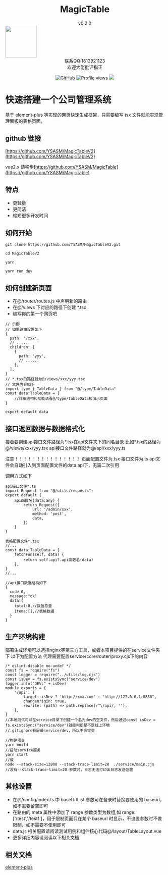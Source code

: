 <h1 align="center"> MagicTable </h1>
<div align="center">v0.2.0</div>
<div align="center" style="display: flex;flex-direction: column;">
  <img src="https://avatars.githubusercontent.com/u/80308986?v=4" style="width:100px;height:100px;"/>
  <span>联系QQ:1613921123</span>
  <span>欢迎大佬批评指正</span>
</div>

<div align="center">

[![GitHub](https://img.shields.io/badge/GitHub-181717?style=flat-square&logo=github&logoColor=white)](https://github.com/YSASM)
![Profile views](https://views.whatilearened.today/views/github/Xuenew/views.svg)
![](https://img.shields.io/badge/Vue.js-black?style=flat-square&logo=vue.js)

</div>

# 快速搭建一个公司管理系统

基于 element-plus 等实现的网页快速生成框架，只需要编写 tsx 文件就能实现管理面板的表格页面。

## github 链接

[https://github.com/YSASM/MagicTableV2](https://github.com/YSASM/MagicTableV2)

vue2.x 请移步[https://github.com/YSASM/MagicTable](https://github.com/YSASM/MagicTable)

## 特点

- 更轻量
- 更简洁
- 缩短更多开发时间

## 如何开始

```
git clone https://github.com/YSASM/MagicTableV2.git

cd MagicTableV2

yarn

yarn run dev
```

## 如何创建新页面

- 在@/router/routes.js 中声明新的路由
- 在@/views 下对应的路径下创建 \*.tsx
- 编写你的第一个网页吧

```
// 示例
// 如果路由设置如下
{
  path: '/xxx',
  // ......
  children: [
    {
      path: 'yyy',
      // ......
    },
  ],
}
// *.tsx的路径就为@/views/xxx/yyy.tsx
// 文件内容如下
import type { TableData } from "@/type/TableData"
const data:TableData = {
    //详细结构和功能请看@/type/TableData和演示页面
}

export default data
```

## 接口返回数据与数据格式化

接着要创建api接口文件路径为*.tsx在api文件夹下的同名目录
比如*.tsx的路径为@/views/xxx/yyy.tsx
api接口文件路径就为@/api/xxx/yyy.ts

注意！！！！！！！！！！！！！！！
页面配置文件为.tsx
接口文件为.ts
api文件会自动引入到页面配置文件的data.api下，无需二次引用

调用方式如下

```
api接口文件*.ts
import Request from "@/utils/requests";
export default {
    api函数名(data:any) {
        return Request({
            url: '/admin/xxx',
            method: 'post',
            data,
        })
    }
}

表格配置文件*.tsx
//...
const data:TableData = {
    fetchFun(self, data) {
        return self.api?.api函数名(data)
    },
}
//...

//api接口数据结构如下
{
  code:0,
  message:"ok"
  data:{
    total:0,//数据总量
    items:[],//表格数据
  }
}
```

## 生产环境构建

部署生成环境可以选择nginx等第三方工具，或者本项目提供的在service文件夹下
以下为配置方法
代理需要配置service/core/router/proxy.cjs下的内容

```
/* eslint-disable no-undef */
const fs = require("fs")
const logger = require("../utils/log.cjs")
const isDev = fs.existsSync("service/dev")
logger.info("DEV:" + isDev)
module.exports = {
    '/api': {
        target: isDev ? 'http://xxx.com' : "http://127.0.0.1:8888",
        changeOrigin: true,
        rewrite: (path) => path.replace(/^\/api/, ''),
    },
}
//本地测试可以在service目录下创建一个名为dev的空文件，然后通过const isDev = fs.existsSync("service/dev")就能判断是不是线上环境
//.gitignore有屏蔽service/dev，所以不会提交
```

```
//构建项目
yarn build
//启动service服务
yarn start
//或
node --stack-size=12800 --stack-trace-limit=20  ./service/main.cjs
//没有--stack-trace-limit=20 参数时，日志无法打印出日志发送位置
```

## 其他设置

- 在@/config/index.ts 中 baseUrlList 参数可在登录时替换要使用的 baseurl，如不需要留空即可
- 在路由的 meta 属性中添加了 range 参数类型为数组,如 range: ['/test','/test1']，用于限制页面只在某个 baseurl 时显示，不设置参数时不做限制，如不需要不使用即可
- data.js 相关配置请阅读测试用例和组件核心代码@/layout/TableLayout.vue
- 更多详细内容请阅读以下相关文档

## 相关文档

[element-plus](https://element-plus.org/zh-CN/#/zh-CN)
